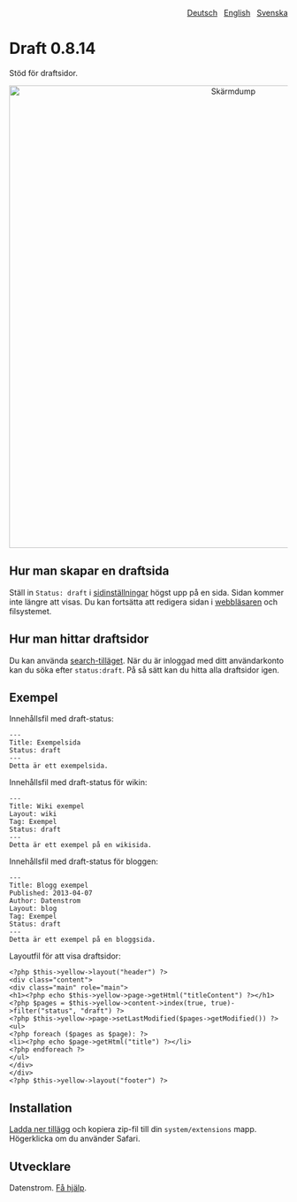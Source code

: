 <p align="right"><a href="README-de.md">Deutsch</a> &nbsp; <a href="README.md">English</a> &nbsp; <a href="README-sv.md">Svenska</a></p>

# Draft 0.8.14

Stöd för draftsidor.

<p align="center"><img src="draft-screenshot.png?raw=true" width="795" height="836" alt="Skärmdump"></p>

## Hur man skapar en draftsida 

Ställ in `Status: draft` i [sidinställningar](https://github.com/datenstrom/yellow-extensions/tree/master/source/core/README-sv.md#inställningar-page) högst upp på en sida. Sidan kommer inte längre att visas. Du kan fortsätta att redigera sidan i [webbläsaren](https://github.com/datenstrom/yellow-extensions/tree/master/source/edit/README-sv.md) och filsystemet.

## Hur man hittar draftsidor

Du kan använda [search-tilläget](https://github.com/datenstrom/yellow-extensions/tree/master/source/search/README-sv.md). När du är inloggad med ditt användarkonto kan du söka efter `status:draft`. På så sätt kan du hitta alla draftsidor igen.

## Exempel

Innehållsfil med draft-status:

    ---
    Title: Exempelsida
    Status: draft
    ---
    Detta är ett exempelsida.

Innehållsfil med draft-status för wikin:

    ---
    Title: Wiki exempel
    Layout: wiki
    Tag: Exempel
    Status: draft
    ---
    Detta är ett exempel på en wikisida.

Innehållsfil med draft-status för bloggen:

    ---
    Title: Blogg exempel
    Published: 2013-04-07
    Author: Datenstrom
    Layout: blog
    Tag: Exempel
    Status: draft
    ---
    Detta är ett exempel på en bloggsida.

Layoutfil för att visa draftsidor:

    <?php $this->yellow->layout("header") ?>
    <div class="content">
    <div class="main" role="main">
    <h1><?php echo $this->yellow->page->getHtml("titleContent") ?></h1>
    <?php $pages = $this->yellow->content->index(true, true)->filter("status", "draft") ?>
    <?php $this->yellow->page->setLastModified($pages->getModified()) ?>
    <ul>
    <?php foreach ($pages as $page): ?>
    <li><?php echo $page->getHtml("title") ?></li>
    <?php endforeach ?>
    </ul>
    </div>
    </div>
    <?php $this->yellow->layout("footer") ?>

## Installation

[Ladda ner tillägg](https://github.com/datenstrom/yellow-extensions/raw/master/zip/draft.zip) och kopiera zip-fil till din `system/extensions` mapp. Högerklicka om du använder Safari.

## Utvecklare

Datenstrom. [Få hjälp](https://datenstrom.se/sv/yellow/help/).
